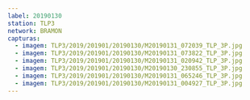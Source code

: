 ```yaml
---
label: 20190130
station: TLP3
network: BRAMON
capturas:
  - imagem: TLP3/2019/201901/20190130/M20190131_072039_TLP_3P.jpg
  - imagem: TLP3/2019/201901/20190130/M20190131_073822_TLP_3P.jpg
  - imagem: TLP3/2019/201901/20190130/M20190131_020942_TLP_3P.jpg
  - imagem: TLP3/2019/201901/20190130/M20190130_230855_TLP_3P.jpg
  - imagem: TLP3/2019/201901/20190130/M20190131_065246_TLP_3P.jpg
  - imagem: TLP3/2019/201901/20190130/M20190131_004927_TLP_3P.jpg
---
```

